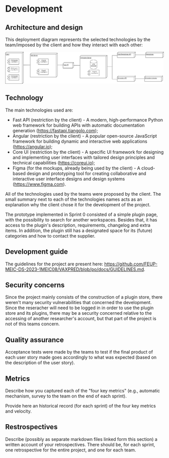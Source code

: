 # Development

## Architecture and design

This deployment diagram represents the selected technologies by the team/imposed by the client and how they interact with each other:

![deployment_diagram](https://github.com/FEUP-MEIC-DS-2023-1MEIC08/VAXPRED/blob/po/docs/deployment_diagram.drawio.png)



## Technology

The main technologies used are:
* Fast API (restriction by the client) - A modern, high-performance Python web framework for building APIs with automatic documentation generation (https://fastapi.tiangolo.com);
* Angular (restriction by the client) - A popular open-source JavaScript framework for building dynamic and interactive web applications (https://angular.io);
* Core UI (restriction by the client) -  A specific UI framework for designing and implementing user interfaces with tailored design principles and technical capabilities (https://coreui.io);
* Figma (for the mockups, already being used by the client) - A cloud-based design and prototyping tool for creating collaborative and interactive user interface designs and design systems (https://www.figma.com).

All of the technologies used by the teams were proposed by the client. The small summary next to each of the technologies names acts as an explanation why the client chose it for the development of the project.

The prototype implemented in Sprint 0 consisted of a simple plugin page, with the possibility to search for another workspaces. Besides that, it has access to the plugin's description, requirements, changelog and extra items. In addition, the plugin still has a designated space for its (future) categories and how to contact the supplier.


##  Development guide

The guidelines for the project are present here: https://github.com/FEUP-MEIC-DS-2023-1MEIC08/VAXPRED/blob/po/docs/GUIDELINES.md.


## Security concerns

Since the project mainly consists of the construction of a plugin store, there weren't many security vulnerabilities that concerned the development. Since the reseracher will need to be logged in in order to use the plugin store and its plugins, there may be a security concerned relative to the accessing of another researcher's account, but that part of the project is not of this teams concern.


## Quality assurance


Acceptance tests were made by the teams to test if the final product of each user story made goes accordingly to what was expected (based on the description of the user story).


## Metrics

Describe how you captured each of the "four key metrics" (e.g., automatic mechanism, survey to the team on the end of each sprint).

Provide here an historical record (for each sprint) of the four key metrics and velocity.


## Restrospectives

Describe (possibly as separate markdown files linked form this section) a written account of your retrospectives. There should be, for each sprint, one retrospective for the entire project, and one for each team.
